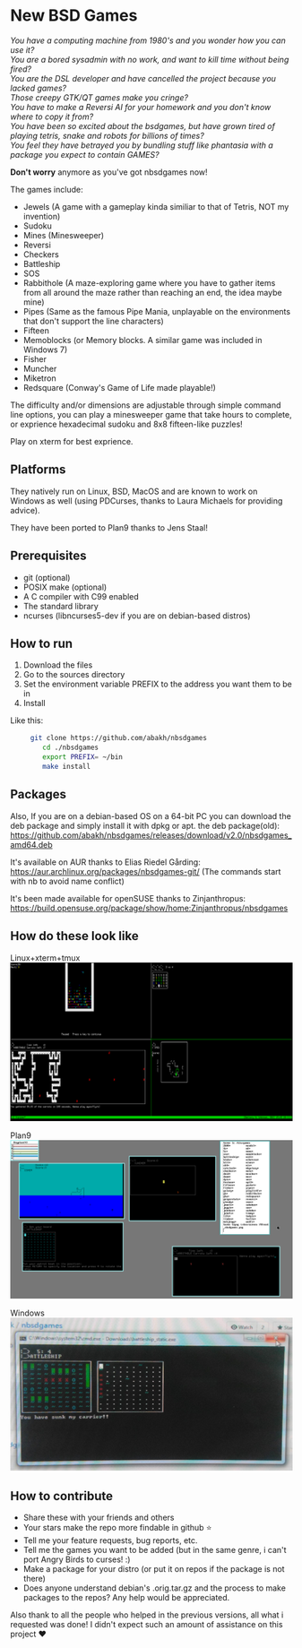 # New BSD Games
 *You have a computing machine from 1980's  and you wonder how you can use it? <br/>
  You are a bored sysadmin with no work, and want to kill time without being fired?  <br/>
  You are the DSL developer and have cancelled the project because you lacked games? <br/>
  Those creepy GTK/QT games make you cringe? <br/>
  You have to make a Reversi AI for your homework and you don't know where to copy it from? <br/>
  You have been so excited about the bsdgames, but have grown tired of playing tetris, snake and robots for billions of times? <br/>
  You feel they have betrayed you by bundling stuff like phantasia with a package you expect to contain GAMES?* <br/>


**Don't worry** anymore as you've got nbsdgames now!

The games include:

* Jewels (A game with a gameplay kinda similiar to that of Tetris, NOT my invention)
* Sudoku
* Mines (Minesweeper)
* Reversi
* Checkers
* Battleship
* SOS
* Rabbithole (A maze-exploring game where you have to gather items from all around the maze rather than reaching an end, the idea maybe mine)
* Pipes (Same as the famous Pipe Mania, unplayable on the environments that don't support the line characters)
* Fifteen
* Memoblocks (or Memory blocks. A similar game was included in Windows 7)
* Fisher
* Muncher
* Miketron
* Redsquare (Conway's Game of Life made playable!)

The difficulty and/or dimensions are adjustable through simple command line options, you can play a minesweeper game that take hours to complete, or exprience hexadecimal sudoku and 8x8 fifteen-like puzzles!

Play on xterm for best exprience.

## Platforms

They natively run on Linux, BSD, MacOS and are known to work on Windows as well (using PDCurses, thanks to Laura Michaels for providing advice).

They have been ported to Plan9 thanks to Jens Staal!

## Prerequisites

* git (optional)
* POSIX make (optional)
* A C compiler with C99 enabled 
* The standard library
* ncurses (libncurses5-dev if you are on debian-based distros)

## How to run

1) Download the files
2) Go to the sources directory
3) Set the environment variable PREFIX to the address you want them to be in
4) Install

Like this:

``` sh
	 git clone https://github.com/abakh/nbsdgames
        cd ./nbsdgames
        export PREFIX= ~/bin 
        make install
```
## Packages
Also, If you are on a debian-based OS on a 64-bit PC you can download the deb package and simply install it with dpkg or apt.
the deb package(old): https://github.com/abakh/nbsdgames/releases/download/v2.0/nbsdgames_amd64.deb

It's available on AUR thanks to Elias Riedel Gårding: https://aur.archlinux.org/packages/nbsdgames-git/
(The commands start with nb to avoid name conflict)

It's been made available for openSUSE thanks to Zinjanthropus: https://build.opensuse.org/package/show/home:Zinjanthropus/nbsdgames
## How do these look like
Linux+xterm+tmux
![Screenshot from 4 games in tmux](https://raw.githubusercontent.com/abakh/nbsdgames/master/screenshot.png)

Plan9
![Screenshot from the games in Plan9](https://raw.githubusercontent.com/abakh/nbsdgames/master/screenshot_plan9.png)

Windows
![Screenshot from the games in Windows 7](https://raw.githubusercontent.com/abakh/nbsdgames/master/screenshot_windows.jpg)

## How to contribute
* Share these with your friends and others
* Your stars make the repo more findable in github :star:
* Tell me your feature requests, bug reports, etc.
* Tell me the games you want to be added (but in the same genre, i can't port Angry Birds to curses! :)
* Make a package for your distro (or put it on repos if the package is not there)
* Does anyone understand debian's .orig.tar.gz and the process to make packages to the repos? Any help would be appreciated.


Also thank to all the people who helped in the previous versions, all what i requested was done! I didn't expect such an amount of assistance on this project :heart:
